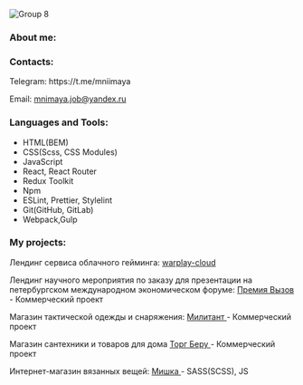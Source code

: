 
<!-- ![Frame 13](https://user-images.githubusercontent.com/93405011/230590011-d7d4cc6c-502e-4910-beba-809f309ca766.png) -->
![Group 8](https://github.com/Mniimaya/Mniimaya/assets/93405011/b27b6e0f-d3f9-4e2a-a43f-cbc164ac6fc9)


<h3 align="left">About me:</h3>
<h3 align="left">Contacts:</h3>
<p align="left">
  Telegram: https://t.me/mniimaya
</p>
<p align="left">
  Email: <a href="mailto:mnimaya.job@yandex.ru">mnimaya.job@yandex.ru</a>
</p>
<h3 align="left">Languages and Tools:</h3>

- HTML(BEM)
- CSS(Scss, CSS Modules)
- JavaScript
- React, React Router 
- Redux Toolkit
- Npm
- ESLint, Prettier, Stylelint
- Git(GitHub, GitLab)
- Webpack,Gulp


<h3 align="left">My projects:</h3>
<p>Лендинг сервиса облачного гейминга: <a href="https://mniimaya.github.io/warplay-cloud/"> warplay-cloud </a><br></p>
<p>Лендинг научного мероприятия по заказу для презентации на петербургском международном экономическом форуме: <a href="https://challengeaward.ru/">Премия Вызов</a> - Коммерческий проект</br></p>
<p>Магазин тактической одежды и снаряжения: <a href="https://militant.ru"> Милитант </a> - Коммерческий проект</br></p>
<p>Магазин сантехники и товаров для дома <a href="https://torgberu.ru"> Торг Беру </a> - Коммерческий проект</br></p>
<p>Интернет-магазин вязанных вещей: <a href="https://mniimaya.github.io/mishka/"> Мишка </a> - SASS(SCSS), JS</br></p>
